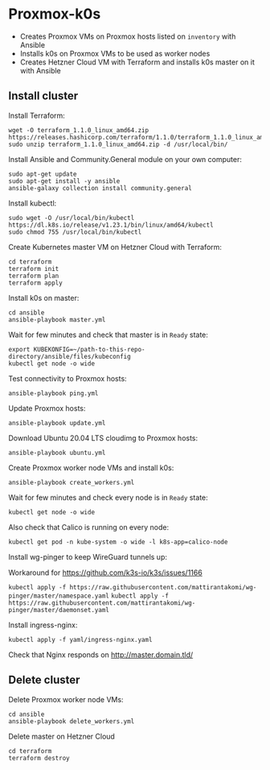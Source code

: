 # Proxmox-k0s

* Creates Proxmox VMs on Proxmox hosts listed on `inventory` with Ansible
* Installs k0s on Proxmox VMs to be used as worker nodes
* Creates Hetzner Cloud VM with Terraform and installs k0s master on it with Ansible

## Install cluster

Install Terraform:
```
wget -O terraform_1.1.0_linux_amd64.zip https://releases.hashicorp.com/terraform/1.1.0/terraform_1.1.0_linux_amd64.zip
sudo unzip terraform_1.1.0_linux_amd64.zip -d /usr/local/bin/
```

Install Ansible and Community.General module on your own computer:
```
sudo apt-get update
sudo apt-get install -y ansible
ansible-galaxy collection install community.general
```

Install kubectl:
```
sudo wget -O /usr/local/bin/kubectl https://dl.k8s.io/release/v1.23.1/bin/linux/amd64/kubectl
sudo chmod 755 /usr/local/bin/kubectl
```

Create Kubernetes master VM on Hetzner Cloud with Terraform:

```
cd terraform
terraform init
terraform plan
terraform apply
```

Install k0s on master:
```
cd ansible
ansible-playbook master.yml
```

Wait for few minutes and check that master is in `Ready` state:
```
export KUBEKONFIG=~/path-to-this-repo-directory/ansible/files/kubeconfig
kubectl get node -o wide
```

Test connectivity to Proxmox hosts:

`ansible-playbook ping.yml`

Update Proxmox hosts:

`ansible-playbook update.yml`

Download Ubuntu 20.04 LTS cloudimg to Proxmox hosts:

`ansible-playbook ubuntu.yml`

Create Proxmox worker node VMs and install k0s:

`ansible-playbook create_workers.yml`

Wait for few minutes and check every node is in `Ready` state:

`kubectl get node -o wide`

Also check that Calico is running on every node:

`kubectl get pod -n kube-system -o wide -l k8s-app=calico-node`

Install wg-pinger to keep WireGuard tunnels up:

Workaround for https://github.com/k3s-io/k3s/issues/1166

`kubectl apply -f https://raw.githubusercontent.com/mattirantakomi/wg-pinger/master/namespace.yaml`
`kubectl apply -f https://raw.githubusercontent.com/mattirantakomi/wg-pinger/master/daemonset.yaml`

Install ingress-nginx:

`kubectl apply -f yaml/ingress-nginx.yaml`

Check that Nginx responds on http://master.domain.tld/

## Delete cluster

Delete Proxmox worker node VMs:
```
cd ansible
ansible-playbook delete_workers.yml
```

Delete master on Hetzner Cloud
```
cd terraform
terraform destroy
```
